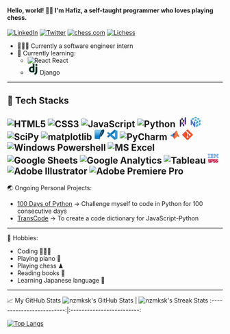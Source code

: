 #### Hello, world! 👋🏻 I'm Hafiz, a self-taught programmer who loves playing chess.

[<img src="https://cdn.worldvectorlogo.com/logos/linkedin-icon-2.svg" alt="LinkedIn" width="25" height="25">](https://www.linkedin.com/in/mhz96)
[<img src="https://upload.wikimedia.org/wikipedia/commons/4/4f/Twitter-logo.svg" alt="Twitter" width="25" height="25">](https://twitter.com/mssngnnja)
[<img src="https://images.chesscomfiles.com/uploads/v1/images_users/tiny_mce/SamCopeland/phpmeXx6V.png" alt="chess.com" height="25" width="25">](https://www.chess.com/member/missingnins58)
[<img src="https://images.prismic.io/lichess/5cfd2630-2a8f-4fa9-8f78-04c2d9f0e5fe_lichess-box-1024.png?auto=compress,format" alt="Lichess" height="25" width="25">](https://lichess.org/@/missingnins58)

- 👨🏻‍💻 Currently a software engineer intern
- 🌱 Currently learning:
  - <img src="https://cdn.worldvectorlogo.com/logos/react-2.svg" alt="React" width="25" height="25"> React
  - <img src="https://github.com/devicons/devicon/blob/master/icons/django/django-plain.svg" alt="Django" width="25" height="25"> Django
---
🧰 Tech Stacks
<br>
<br>
<img src="https://cdn.worldvectorlogo.com/logos/html-1.svg" alt="HTML5" width="25" height="25">
<img src="https://cdn.worldvectorlogo.com/logos/css-3.svg" alt="CSS3" width="25" height="25">
<img src="https://cdn.worldvectorlogo.com/logos/logo-javascript.svg" alt="JavaScript" width="25" height="25">
<img src="https://cdn.worldvectorlogo.com/logos/python-5.svg" alt="Python" width="25" height="25">
<img src="https://github.com/devicons/devicon/blob/master/icons/pandas/pandas-original.svg" alt="pandas" width="25" height="25">
<img src="https://github.com/devicons/devicon/blob/master/icons/numpy/numpy-original.svg" alt="NumPy" width="25" height="25">
<img src="https://upload.wikimedia.org/wikipedia/commons/b/b2/SCIPY_2.svg" alt="SciPy" width="25" height="25">
<img src="https://upload.wikimedia.org/wikipedia/commons/0/01/Created_with_Matplotlib-logo.svg" alt="matplotlib" width="25" height="25">
<img src="https://github.com/devicons/devicon/blob/master/icons/sqlite/sqlite-original.svg" alt="SQLite" width="25" height="25">
<img src="https://github.com/devicons/devicon/blob/master/icons/vscode/vscode-original.svg" alt="VS Code" width="25" height="25">
<img src="https://upload.wikimedia.org/wikipedia/commons/1/1d/PyCharm_Icon.svg" alt="PyCharm" width="25" height="25">
<img src="https://github.com/devicons/devicon/blob/master/icons/matlab/matlab-original.svg" alt="MATLAB" width="25" height="25">
<img src="https://github.com/devicons/devicon/blob/master/icons/git/git-original.svg" alt="Git" width="25" height="25">
<img src="https://upload.wikimedia.org/wikipedia/commons/2/2f/PowerShell_5.0_icon.png" alt="Windows Powershell" width="25" height="25">
<img src="https://cdn.worldvectorlogo.com/logos/excel-4.svg" alt="MS Excel" width="25" height="25">
<img src="https://cdn.worldvectorlogo.com/logos/google-sheets-full-logo-1.svg" alt="Google Sheets" width="120" height="25">
<img src="https://cdn.worldvectorlogo.com/logos/google-analytics-4.svg" alt="Google Analytics" width="25" height="25">
<img src="https://cdn.worldvectorlogo.com/logos/tableau-software.svg" alt="Tableau" width="25" height="25">
<img src="https://github.com/devicons/devicon/blob/master/icons/spss/spss-original.svg" alt="IBM SPSS Statistics" width="25" height="25">
<img src="https://upload.wikimedia.org/wikipedia/commons/f/fb/Adobe_Illustrator_CC_icon.svg" alt="Adobe Illustrator" width="25" height="25">
<img src="https://upload.wikimedia.org/wikipedia/commons/4/40/Adobe_Premiere_Pro_CC_icon.svg" alt="Adobe Premiere Pro" width="25" height="25">
---
🌏 Ongoing Personal Projects:
- [100 Days of Python](https://github.com/nzmksk/100-Days-of-Python) -> Challenge myself to code in Python for 100 consecutive days
- [TransCode](https://github.com/nzmksk/TransCode) -> To create a code dictionary for JavaScript-Python
---
🏀 Hobbies:
- Coding 👨🏻‍💻
- Playing piano 🎹
- Playing chess ♟
- Reading books 📖
- Learning Japanese language 🔰
---

&#x1f4c8; My GitHub Stats
![nzmksk's GitHub Stats](https://github-readme-stats.vercel.app/api?username=nzmksk&theme=default&show_icons=true&include_all_commits=true&count_private=true&card_width=300&border_radius=30)            |  ![nzmksk's Streak Stats](https://streak-stats.demolab.com?user=nzmksk&border_radius=30&card_width=300)
:-------------------------:|:-------------------------:

[![Top Langs](https://github-readme-stats.vercel.app/api/top-langs/?username=nzmksk&theme=default&layout=compact&card_width=850&border_radius=30)](https://github.com/anuraghazra/github-readme-stats)


